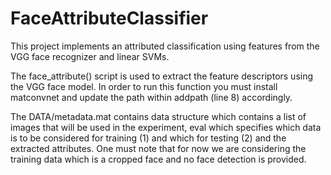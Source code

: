 # FaceAttributeClassifier
This project implements an attributed classification using features from the VGG face recognizer and linear SVMs.

The face_attribute() script is used to extract the feature 
descriptors using the VGG face model. In order to run this
function you must install matconvnet and update the path 
within addpath (line 8) accordingly.

The DATA/metadata.mat contains data structure which contains a list of images that will be used in the experiment, eval which specifies which data is to be considered for training (1) and which for testing (2) and the extracted attributes. One must note that for now we are considering the training data which is a cropped face and no face detection is provided. 